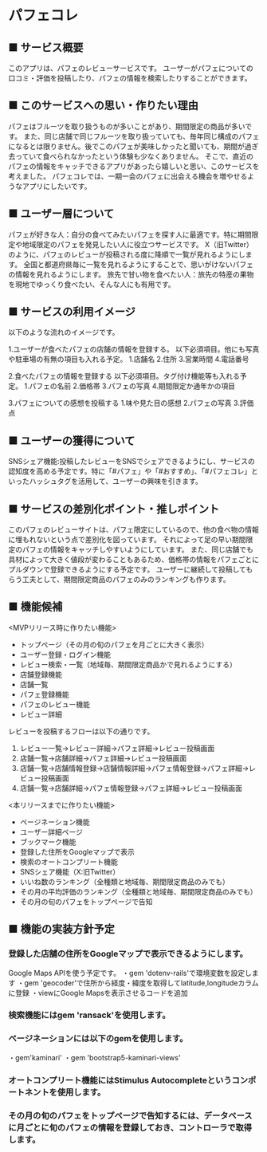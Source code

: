 # パフェコレ

## ■ サービス概要
このアプリは、パフェのレビューサービスです。
ユーザーがパフェについての口コミ・評価を投稿したり、パフェの情報を検索したりすることができます。

## ■ このサービスへの思い・作りたい理由
パフェはフルーツを取り扱うものが多いことがあり、期間限定の商品が多いです。
また、同じ店舗で同じフルーツを取り扱っていても、毎年同じ構成のパフェになるとは限りません。後でこのパフェが美味しかったと聞いても、期間が過ぎ去っていて食べられなかったという体験も少なくありません。
そこで、直近のパフェの情報をキャッチできるアプリがあったら嬉しいと思い、このサービスを考えました。
パフェコレでは、一期一会のパフェに出会える機会を増やせるようなアプリにしたいです。

## ■ ユーザー層について

パフェが好きな人：自分の食べてみたいパフェを探す人に最適です。特に期間限定や地域限定のパフェを発見したい人に役立つサービスです。
X（旧Twitter）のように、パフェのレビューが投稿される度に降順で一覧が見れるようにします。
全国と都道府県毎に一覧を見れるようにすることで、思いがけないパフェの情報を見れるようにします。
旅先で甘い物を食べたい人：旅先の特産の果物を現地でゆっくり食べたい、そんな人にも有用です。

## ■ サービスの利用イメージ
以下のような流れのイメージです。

1.ユーザーが食べたパフェの店舗の情報を登録する。
 以下必須項目。他にも写真や駐車場の有無の項目も入れる予定。
  1.店舗名
  2.住所
  3.営業時間
  4.電話番号

2.食べたパフェの情報を登録する
  以下必須項目。タグ付け機能等も入れる予定。
   1.パフェの名前
   2.価格帯
   3.パフェの写真
   4.期間限定か通年かの項目

3.パフェについての感想を投稿する
  1.味や見た目の感想
  2.パフェの写真
  3.評価点

## ■ ユーザーの獲得について
SNSシェア機能:投稿したレビューをSNSでシェアできるようにし、サービスの認知度を高める予定です。特に「#パフェ」や「#おすすめ」、「#パフェコレ」といったハッシュタグを活用して、ユーザーの興味を引きます。

## ■ サービスの差別化ポイント・推しポイント
このパフェのレビューサイトは、パフェ限定にしているので、他の食べ物の情報に埋もれないという点で差別化を図っています。
それによって足の早い期間限定のパフェの情報をキャッチしやすいようにしています。
また、同じ店舗でも具材によって大きく値段が変わることもあるため、価格帯の情報をパフェごとにプルダウンで登録できるようにする予定です。
ユーザーに継続して投稿してもらう工夫として、期間限定商品のパフェのみのランキングも作ります。

## ■ 機能候補

<MVPリリース時に作りたい機能>

- トップページ（その月の旬のパフェを月ごとに大きく表示）
- ユーザー登録・ログイン機能
- レビュー検索・一覧（地域毎、期間限定商品かで見れるようにする）
- 店舗登録機能
- 店舗一覧
- パフェ登録機能
- パフェのレビュー機能
- レビュー詳細

レビューを投稿するフローは以下の通りです。

1. レビュー一覧→レビュー詳細→パフェ詳細→レビュー投稿画面
2. 店舗一覧→店舗詳細→パフェ詳細→レビュー投稿画面
3. 店舗一覧→店舗情報登録→店舗情報詳細→パフェ情報登録→パフェ詳細→レビュー投稿画面
4. 店舗一覧→店舗詳細→パフェ情報登録→パフェ詳細→レビュー投稿画面

<本リリースまでに作りたい機能>

- ページネーション機能
- ユーザー詳細ページ
- ブックマーク機能
- 登録した住所をGoogleマップで表示
- 検索のオートコンプリート機能
- SNSシェア機能（X:旧Twitter）
- いいね数のランキング（全種類と地域毎、期間限定商品のみでも）
- その月の平均評価のランキング（全種類と地域毎、期間限定商品のみでも）
- その月の旬のパフェをトップページで告知

## ■ 機能の実装方針予定

### 登録した店舗の住所をGoogleマップで表示できるようにします。
Google Maps APIを使う予定です。
・gem 'dotenv-rails'で環境変数を設定します
・gem 'geocoder'で住所から経度・緯度を取得してlatitude,longitudeカラムに登録
・viewにGoogle Mapsを表示させるコードを追加

### 検索機能にはgem 'ransack'を使用します。

### ページネーションには以下のgemを使用します。
・gem'kaminari'
・gem 'bootstrap5-kaminari-views'

### オートコンプリート機能にはStimulus Autocompleteというコンポートネントを使用します。

### その月の旬のパフェをトップページで告知するには、データベースに月ごとに旬のパフェの情報を登録しておき、コントローラで取得します。  